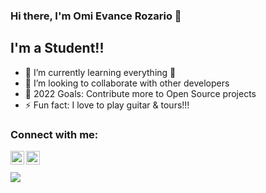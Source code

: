 ### Hi there, I'm Omi Evance Rozario 👋 

## I'm a Student!!

- 🌱 I’m currently learning everything 🤣
- 👯 I’m looking to collaborate with other developers
- 🥅 2022 Goals: Contribute more to Open Source projects
- ⚡ Fun fact: I love to play guitar & tours!!!

### Connect with me:
[<img align="left" alt="rozar1o | LinkedIn" width="22px" src="https://cdn.jsdelivr.net/npm/simple-icons@v3/icons/linkedin.svg" />][linkedin]
[<img align="left" alt="roz1rio | Instagram" width="22px" src="https://cdn.jsdelivr.net/npm/simple-icons@v3/icons/instagram.svg" />][instagram]


<br />



[instagram]: https://www.instagram.com/theironmaan/
[linkedin]: https://www.linkedin.com/in/omi-evance-rozario-461202175/

<br />

<img src= "https://github-readme-stats.vercel.app/api?username=rozar1o&&show_icons=true&title_color=ffffff&icon_color=bb2acf&text_color=daf7dc&bg_color=151515">
